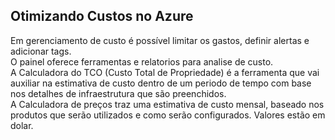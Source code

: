 ## Otimizando Custos no Azure

Em gerenciamento de custo é possível limitar os gastos, definir alertas e adicionar tags. <br>
O painel oferece ferramentas e relatorios para analise de custo.<br>
A Calculadora do TCO (Custo Total de Propriedade) é a ferramenta que vai auxiliar na estimativa de custo dentro de um periodo de tempo com base nos detalhes de infraestrutura que são preenchidos. <br>
A Calculadora de preços traz uma estimativa de custo mensal, baseado nos produtos que serão utilizados e como serão configurados. Valores estão em dolar. <br> 
